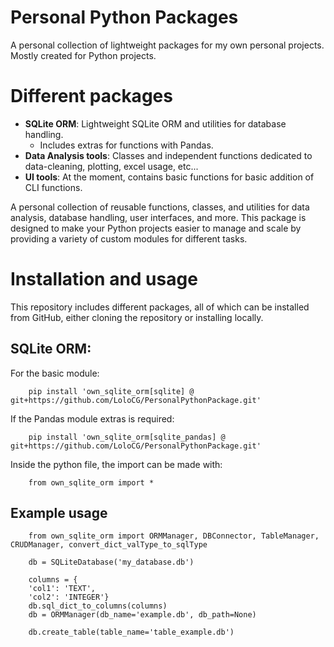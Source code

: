 # Personal Python Packages

A personal collection of lightweight packages for my own personal projects. Mostly created for Python projects.

# Different packages
- **SQLite ORM**: Lightweight SQLite ORM and utilities for database handling.
  - Includes extras for functions with Pandas.
- **Data Analysis tools**: Classes and independent functions dedicated to data-cleaning, plotting, excel usage, etc...
- **UI tools**: At the moment, contains basic functions for basic addition of CLI functions.

A personal collection of reusable functions, classes, and utilities for data analysis, database handling, user interfaces, and more. This package is designed to make your Python projects easier to manage and scale by providing a variety of custom modules for different tasks.

# Installation and usage

This repository includes different packages, all of which can be installed from GitHub, either cloning the repository or installing locally.

## SQLite ORM:
For the basic module:

        pip install 'own_sqlite_orm[sqlite] @ git+https://github.com/LoloCG/PersonalPythonPackage.git'

If the Pandas module extras is required:

        pip install 'own_sqlite_orm[sqlite_pandas] @ git+https://github.com/LoloCG/PersonalPythonPackage.git'

Inside the python file, the import can be made with:

        from own_sqlite_orm import *

## Example usage

        from own_sqlite_orm import ORMManager, DBConnector, TableManager, CRUDManager, convert_dict_valType_to_sqlType

        db = SQLiteDatabase('my_database.db')

        columns = {
        'col1': 'TEXT',
        'col2': 'INTEGER'}
        db.sql_dict_to_columns(columns)
        db = ORMManager(db_name='example.db', db_path=None)

        db.create_table(table_name='table_example.db')
